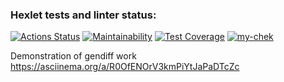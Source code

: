 ### Hexlet tests and linter status:
[![Actions Status](https://github.com/maxheong54/php-project-48/actions/workflows/hexlet-check.yml/badge.svg)](https://github.com/maxheong54/php-project-48/actions)
[![Maintainability](https://api.codeclimate.com/v1/badges/8b725cbaf6ba34030eb1/maintainability)](https://codeclimate.com/github/maxheong54/php-project-48/maintainability)
[![Test Coverage](https://api.codeclimate.com/v1/badges/8b725cbaf6ba34030eb1/test_coverage)](https://codeclimate.com/github/maxheong54/php-project-48/test_coverage)
[![my-chek](https://github.com/maxheong54/php-project-48/actions/workflows/my-chek.yml/badge.svg)](https://github.com/maxheong54/php-project-48/actions/workflows/my-chek.yml)

Demonstration of gendiff work
https://asciinema.org/a/R0OfENOrV3kmPiYtJaPaDTcZc